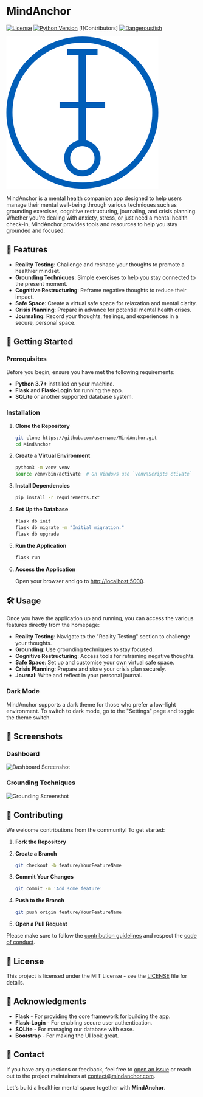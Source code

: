 # MindAnchor

[![License](https://img.shields.io/badge/license-MIT-blue.svg)](LICENSE)
[![Python Version](https://img.shields.io/badge/python-3.7%2B-blue.svg)](https://www.python.org/downloads/)
[![Contributors] [![Dangerousfish](https://avatars.githubusercontent.com/u/30146283?v=4&s=100)](https://github.com/dangerousfish)

![MindAnchor Logo](https://github.com/AI2B-uk/MindAnchor/blob/main/MindAnchor.svg)

MindAnchor is a mental health companion app designed to help users manage their mental well-being through various techniques such as grounding exercises, cognitive restructuring, journaling, and crisis planning. Whether you're dealing with anxiety, stress, or just need a mental health check-in, MindAnchor provides tools and resources to help you stay grounded and focused.

## 🌟 Features

- **Reality Testing**: Challenge and reshape your thoughts to promote a healthier mindset.
- **Grounding Techniques**: Simple exercises to help you stay connected to the present moment.
- **Cognitive Restructuring**: Reframe negative thoughts to reduce their impact.
- **Safe Space**: Create a virtual safe space for relaxation and mental clarity.
- **Crisis Planning**: Prepare in advance for potential mental health crises.
- **Journaling**: Record your thoughts, feelings, and experiences in a secure, personal space.

## 🚀 Getting Started

### Prerequisites

Before you begin, ensure you have met the following requirements:

- **Python 3.7+** installed on your machine.
- **Flask** and **Flask-Login** for running the app.
- **SQLite** or another supported database system.

### Installation

1. **Clone the Repository**

   ```bash
   git clone https://github.com/username/MindAnchor.git
   cd MindAnchor
   ```

2. **Create a Virtual Environment**

   ```bash
   python3 -m venv venv
   source venv/bin/activate  # On Windows use `venv\Scripts ctivate`
   ```

3. **Install Dependencies**

   ```bash
   pip install -r requirements.txt
   ```

4. **Set Up the Database**

   ```bash
   flask db init
   flask db migrate -m "Initial migration."
   flask db upgrade
   ```

5. **Run the Application**

   ```bash
   flask run
   ```

6. **Access the Application**

   Open your browser and go to [http://localhost:5000](http://localhost:5000).

## 🛠️ Usage

Once you have the application up and running, you can access the various features directly from the homepage:

- **Reality Testing**: Navigate to the "Reality Testing" section to challenge your thoughts.
- **Grounding**: Use grounding techniques to stay focused.
- **Cognitive Restructuring**: Access tools for reframing negative thoughts.
- **Safe Space**: Set up and customise your own virtual safe space.
- **Crisis Planning**: Prepare and store your crisis plan securely.
- **Journal**: Write and reflect in your personal journal.

### Dark Mode

MindAnchor supports a dark theme for those who prefer a low-light environment. To switch to dark mode, go to the "Settings" page and toggle the theme switch.

## 📸 Screenshots

### Dashboard

![Dashboard Screenshot](https://path-to-dashboard-screenshot.png)

### Grounding Techniques

![Grounding Screenshot](https://path-to-grounding-screenshot.png)

## 🧩 Contributing

We welcome contributions from the community! To get started:

1. **Fork the Repository**

2. **Create a Branch**

   ```bash
   git checkout -b feature/YourFeatureName
   ```

3. **Commit Your Changes**

   ```bash
   git commit -m 'Add some feature'
   ```

4. **Push to the Branch**

   ```bash
   git push origin feature/YourFeatureName
   ```

5. **Open a Pull Request**

Please make sure to follow the [contribution guidelines](CONTRIBUTING.md) and respect the [code of conduct](CODE_OF_CONDUCT.md).

## 📜 License

This project is licensed under the MIT License - see the [LICENSE](LICENSE) file for details.

## 📝 Acknowledgments

- **Flask** - For providing the core framework for building the app.
- **Flask-Login** - For enabling secure user authentication.
- **SQLite** - For managing our database with ease.
- **Bootstrap** - For making the UI look great.

## 📧 Contact

If you have any questions or feedback, feel free to [open an issue](https://github.com/username/MindAnchor/issues) or reach out to the project maintainers at contact@mindanchor.com.

Let's build a healthier mental space together with **MindAnchor**.
